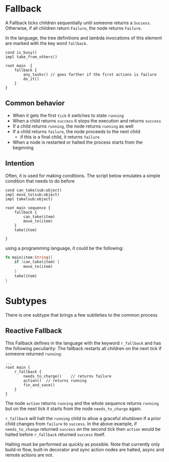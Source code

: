 # Fallback

A Fallback ticks children sequentially until someone returns a `Success`.
Otherwise, if all children return `Failure`, the node returns `Failure`.

In the language, the tree definitions and lambda invocations of this element are marked with the key word `fallback`.

```f-tree
cond is_busy()
impl take_from_others()

root main  {
    fallback {
        any_tasks() // goes farther if the first actions is failure
        do_it()
    }
}
```

## Common behavior
- When it gets the first `tick` it switches to state `running`
- When a child returns `success` it stops the execution and returns `success`
- If a child returns `running`, the node returns `running` as well
- If a child returns `failure`, the node proceeds to the next child
    - if this is a final child, it returns `failure`
- When a node is restarted or halted the process starts from the beginning

## Intention
Often, it is used for making conditions.
The script below emulates a simple condition that needs to do before
```f-tree
cond can_take(sub:object)
impl move_to(sub:object)
impl take(sub:object)

root main sequence {
    fallback {
        can_take(item)
        move_to(item)
    }
    take(item)

}
```
using a programming language, it could be the following:
```rust
fn main(item:String){
    if !can_take(item) {
        move_to(item)
    }
    take(item)
}
```

# Subtypes

There is one subtype that brings a few subtleties to the common process


## Reactive Fallback

This Fallback defines in the language with the keyword `r_fallback` and has the following peculiarity:
The fallback restarts all children on the next tick if someone returned `running`:

```f-tree
...
root main {
    r_fallback {
        needs_to_charge()    // returns failure
        action()  // returns running
        fin_and_save()
    }
}
```

The node `action` returns `running` and the whole sequence returns `running`
but on the next tick it starts from the node `needs_to_charge` again.

`r_fallback` will halt the `running` child to allow a graceful shutdown if a prior child changes from `failure` to `success`. In the above example, if `needs_to_change` returned `success` on the second tick then `action` would be halted before `r_fallback` returned `success` itself.

Halting must be performed as quickly as possible. Note that currently only build-in flow, built-in decorator and sync action nodes are halted, async and remote actions are not.
